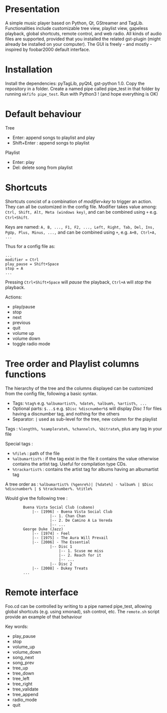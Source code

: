 Presentation
=============

A simple music player based on Python, Qt, GStreamer and TagLib. Functionalities include customizable tree view, playlist view, gapeless playback, global shortcuts, remote control, and web radio. All kinds of audio files are supported, provided that you installed the related gst-plugin (might already be installed on your computer). The GUI is freely - and mostly - inspired by foobar2000 default interface.


<!---
![Alt text](/relative/path/to/img.jpg?raw=true "Optional Title")
-->

Installation
=============
Install the dependencies: pyTagLib, pyQt4, gst-python 1.0. Copy the repository in a folder. Create a named pipe called pipe_test in that folder by running `mkfifo pipe_test`. Run with Python3 ! (and hope everything is OK)


Default behaviour
=============

Tree	
- Enter: append songs to playlist and play
- Shift+Enter : append songs to playlist

Playlist
- Enter: play
- Del: delete song from playlist 


Shortcuts
=============

Shortcuts concist of a combination of *modifier+key* to trigger an action. They can all be customized in the config file. Modifier takes value among: `Ctrl, Shift, Alt, Meta (windows key)`, and can be combined using `+` e.g. `Ctrl+Shift`.

Keys are named: `A, B, ..., F1, F2, ..., Left, Right, Tab, Del, Ins, PgUp, Plus, Minus, ...,` and can be combined using `+`, e.g. `A+B, Ctrl+A, ... `

Thus for a config file as:
```
...
modifier = Ctrl
play_pause = Shift+Space
stop = A
...
```
Pressing `Ctrl+Shift+Space` will *pause* the playback, `Ctrl+A` will *stop* the playback.

Actions:
- play/pause
- stop
- next
- previous
- quit
- volume up
- volume down
- toggle radio mode


Tree order and Playlist columns functions
=============


The hierarchy of the tree and the columns displayed can be customized from the config file, following a basic syntax.
- Tags: `%tag%` e.g. `%albumartist%, %date%, %album%, %artist%, ...`
- Optional parts: `$...$` e.g. `$Disc %discnumber%$` will display *Disc 1*
		for files having a discnumber tag, and nothing for the others
- Separator: `|` used as sub-level for the tree, new column for the playlist
	
Tags : `%length%, %samplerate%, %channels%, %bitrate%`, plus any tag in your file

Special tags : 
- `%file%` : path of the file
- `%albumartist%` : if the tag exist in the file it contains the value otherwise contains the artist tag. Useful for compilation type CDs.
- `%trackartist%` : contains the artist tag for albums having an albumartist tag


A tree order as : `%albumartist% (%genre%)| [%date%] - %album% | $Disc %discnumber% | $ %tracknumber%. %title%`

Would give the following tree :

```
		Buena Vista Social Club (cubano)
			|-- [1996] - Buena Vista Social Club
					|-- 1. Chan Chan
					|-- 2. De Camino A La Vereda
					|-- ...
		George Duke (Jazz)
			|-- [1974] - Feel
			|-- [1975] - The Aura Will Prevail
			|-- [2006] - The Essential
					|-- Disc 1
						|-- 1. Scuse me miss
						|-- 2. Reach for it
						|-- ...
					|-- Disc 2
			|-- [2008] - Dukey Treats
		...	
```		
	
Remote interface
=============

Foo.cd can be controlled by writing to a pipe named pipe_test, 
allowing global shortcuts (e.g. using xmonad), ssh control, etc. The `remote.sh` script provide an example of that behaviour

Key words:
- play_pause
- stop
- volume_up
- volume_down
- song_next
- song_prev
- tree_up
- tree_down
- tree_left
- tree_right
- tree_validate
- tree_append
- radio_mode
- quit
